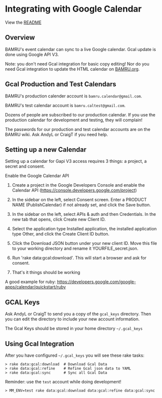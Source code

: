 # Integrating with Google Calendar

View the [README](../README.md)

## Overview

BAMRU's event calendar can sync to a live Google calendar.  Gcal update is done
using Google API V3.

Note: you don't need Gcal integration for basic copy editing!  Nor do you need
Gcal integration to update the HTML calendar on
[BAMRU.org](http://bamru.org/calendar).

## Gcal Production and Test Calendars

BAMRU's production calender account is `bamru.calendar@gmail.com`.

BAMRU's test calendar account is `bamru.caltest@gmail.com`.

Dozens of people are subscribed to our production calendar.  If you use the
production calendar for development and testing, they will complain!

The passwords for our production and test calendar accounts are on the BAMRU
wiki.  Ask AndyL or CraigT if you need help.

## Setting up a new Calendar

Setting up a calendar for Gapi V3 access requires 3 things: a project, a secret
and consent.

Enable the Google Calendar API

1) Create a project in the Google Developers Console and enable the Calendar API
(https://console.developers.google.com/project)

2) In the sidebar on the left, select Consent screen. Enter a PRODUCT NAME
(PublishCalendar) if not already set, and click the Save button.

3) In the sidebar on the left, select APIs & auth and then Credentials. In the
new tab that opens, click Create new Client ID.

4) Select the application type Installed application, the installed application
type Other, and click the Create Client ID button.

5) Click the Download JSON button under your new client ID. Move this file to
your working directory and rename it YOURFILE_secret.json.  

6) Run 'rake data:gcal:download'.  This will start a browser and ask for
consent.

7) That's it things should be working

A good example for ruby:
https://developers.google.com/google-apps/calendar/quickstart/ruby

## GCAL Keys

Ask AndyL or CraigT to send you a copy of the `gcal_keys` directory.  Then you can edit
the directory to include your new account information.

The Gcal Keys should be stored in your home directory `~/.gcal_keys`

## Using Gcal Integration

After you have configured `~/.gcal_keys` you will see these rake tasks:

    > rake data:gcal:download  # Download Gcal Data
    > rake data:gcal:refine    # Refine Gcal json data to YAML
    > rake data:gcal:sync      # Sync all Gcal Data

Reminder: use the `test` account while doing development!

    > MM_ENV=test rake data:gcal:download data:gcal:refine data:gcal:sync
